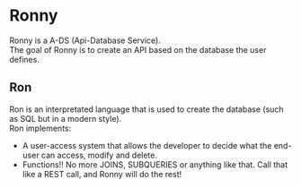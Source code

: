 # Ronny

Ronny is a A-DS (Api-Database Service). <br>
The goal of Ronny is to create an API based on the database the user defines.

## Ron
Ron is an interpretated language that is used to create the database (such as SQL but in a modern style). <br>
Ron implements:
-   A user-access system that allows the developer to decide what the end-user can access, modify and delete.
-   Functions!! No more JOINS, SUBQUERIES or anything like that. Call that like a REST call, and Ronny will do the rest!
